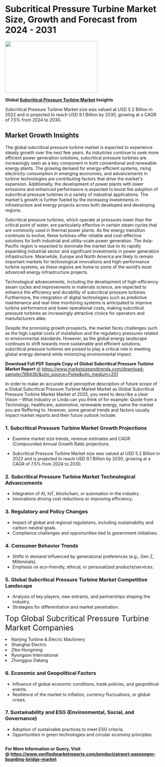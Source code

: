 <H1>Subcritical Pressure Turbine Market Size, Growth and Forecast from 2024 - 2031</H1><img class="aligncenter size-medium wp-image-584254" src="https://thirdeyenews.in/wp-content/uploads/2024/09/Global-Market-Research-300x168.jpeg" alt="" width="300" height="168" /><p><strong>Global&nbsp;<a href="https://www.marketsizeandtrends.com/download-sample/799436/&amp;utm_source=Pulse&amp;utm_medium=201">Subcritical Pressure Turbine Market</a> Insights</strong></p><p>Subcritical Pressure Turbine Market size was valued at USD 5.2 Billion in 2022 and is projected to reach USD 9.1 Billion by 2030, growing at a CAGR of 7.5% from 2024 to 2030.</p><p><h2>Market Growth Insights</h2> <p>The global subcritical pressure turbine market is expected to experience steady growth over the next few years. As industries continue to seek more efficient power generation solutions, subcritical pressure turbines are increasingly seen as a key component in both conventional and renewable energy plants. The growing demand for energy-efficient systems, rising electricity consumption in emerging economies, and advancements in turbine technologies are contributing factors that drive the market's expansion. Additionally, the development of power plants with lower emissions and enhanced performance is expected to boost the adoption of subcritical pressure turbines in a variety of industrial applications. The market's growth is further fueled by the increasing investments in infrastructure and energy projects across both developed and developing regions. </p> <p>Subcritical pressure turbines, which operate at pressures lower than the critical point of water, are particularly effective in certain steam cycles that are commonly used in thermal power plants. As the energy transition continues to evolve, these turbines offer reliable and cost-effective solutions for both industrial and utility-scale power generation. The Asia-Pacific region is expected to dominate the market due to its rapidly expanding industrial sector and significant investments in power generation infrastructure. Meanwhile, Europe and North America are likely to remain important markets for technological innovations and high-performance turbine systems, as these regions are home to some of the world’s most advanced energy infrastructure projects.</p> <p>Technological advancements, including the development of high-efficiency steam cycles and improvements in materials science, are expected to enhance the efficiency and durability of subcritical pressure turbines. Furthermore, the integration of digital technologies such as predictive maintenance and real-time monitoring systems is anticipated to improve turbine performance and lower operational costs, making subcritical pressure turbines an increasingly attractive choice for operators and manufacturers alike.</p> <p>Despite the promising growth prospects, the market faces challenges such as the high capital costs of installation and the regulatory pressures related to environmental standards. However, as the global energy landscape continues to shift towards more sustainable and efficient solutions, subcritical pressure turbines are poised to play a critical role in meeting global energy demand while minimizing environmental impact.</p> <p></p><p><span class=""><strong>Download Full PDF Sample Copy of Global Subcritical Pressure Turbine Market Report</strong> @ <a href="https://www.marketsizeandtrends.com/download-sample/799436/&amp;utm_source=Pulse&amp;utm_medium=201" target="_blank">https://www.marketsizeandtrends.com/download-sample/799436/&amp;utm_source=Pulse&amp;utm_medium=201</a></span></p><p>In order to make an accurate and perceptive description of future scope of a Global&nbsp;Subcritical Pressure Turbine Market Market as Global&nbsp;Subcritical Pressure Turbine Market Market of 2025, you need to describe a clear Vision &ndash; What Industry or Linda can you think of for example: Quote from a Technology, healthcare, automotive, renewable energy, name the market you are Reffering to. However, some general trends and factors usually impact market reports and their future outlook include:</p><h3>1.&nbsp;<strong>Subcritical Pressure Turbine Market Growth Projections</strong></h3><ul><li>Examine market size trends, revenue estimates and CAGR (Compounded Annual Growth Rate) projections.</li><li><p>Subcritical Pressure Turbine Market size was valued at USD 5.2 Billion in 2022 and is projected to reach USD 9.1 Billion by 2030, growing at a CAGR of 7.5% from 2024 to 2030.</p></li></ul><h3>2.&nbsp;<strong>Subcritical Pressure Turbine Market Technological Advancements</strong></h3><ul><li>Integration of AI, IoT, blockchain, or automation in the industry.</li><li>Innovations driving cost reductions or improving efficiency.</li></ul><h3>3.&nbsp;<strong>Regulatory and Policy Changes</strong></h3><ul><li>Impact of global and regional regulations, including sustainability and carbon-neutral goals.</li><li>Compliance challenges and opportunities tied to government initiatives.</li></ul><h3>4.&nbsp;<strong>Consumer Behavior Trends</strong></h3><ul><li>Shifts in demand influenced by generational preferences (e.g., Gen Z, Millennials).</li><li>Emphasis on eco-friendly, ethical, or personalized products/services.</li></ul><h3>5.&nbsp;<strong>Global Subcritical Pressure Turbine Market Competitive Landscape</strong></h3><ul><li>Analysis of key players, new entrants, and partnerships shaping the industry.</li><li>Strategies for differentiation and market penetration.</li></ul><p data-pm-slice="1 1 []"><span style="color: inherit; font-family: inherit; font-size: 25px;">Top Global Subcritical Pressure Turbine Market Companies</span></p><div class="" data-test-id=""><p><li>Nanjing Turbine & Elecric Machinery</li><li> Shanghai Electric</li><li> Zibo Hongming</li><li> Ryongson International</li><li> Zhongguo Datang</li></p></div><h3>6.&nbsp;<strong>Economic and Geopolitical Factors</strong></h3><ul><li>Influence of global economic conditions, trade policies, and geopolitical events.</li><li>Resilience of the market to inflation, currency fluctuations, or global crises.</li></ul><h3>7.&nbsp;<strong>Sustainability and ESG (Environmental, Social, and Governance)</strong></h3><ul><li>Adoption of sustainable practices to meet ESG criteria.</li><li>Opportunities in green technologies and circular economy principles.</li></ul><h2><strong style="font-size: 14px;">For More Information or Query, Visit @&nbsp;</strong><a style="background-color: #ffffff; font-size: 14px;" href="https://www.marketsizeandtrends.com/report/subcritical-pressure-turbine-market/" target="_blank">https://www.verifiedmarketreports.com/product/airport-passenger-boarding-bridge-market</a></h2>
